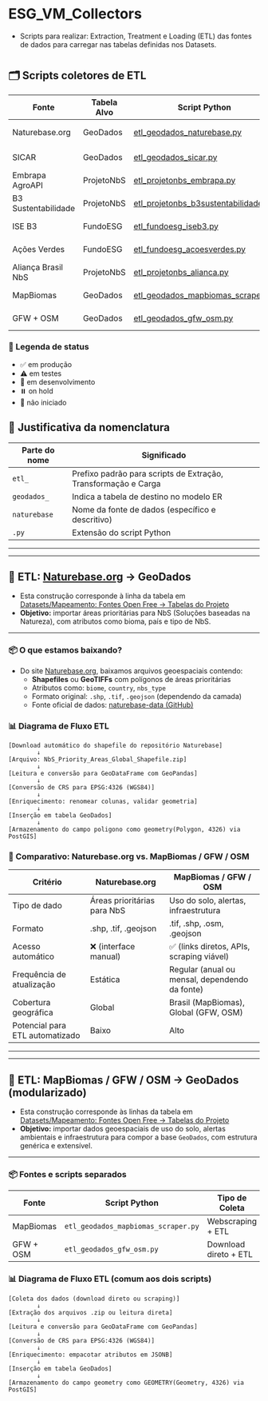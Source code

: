 # ESG_VM_Collectors
- Scripts para realizar: Extraction, Treatment e Loading (ETL) das fontes de dados para carregar nas tabelas definidas nos Datasets.
#
## 🗂️ Scripts coletores de ETL

| Fonte                 | Tabela Alvo | Script Python                                                                 | Status         |
|-----------------------|-------------|-------------------------------------------------------------------------------|----------------|
| Naturebase.org        | GeoDados    | [etl_geodados_naturebase.py](./etl_geodados_naturebase.py)                   | ⏸️ on hold     |
| SICAR                 | GeoDados    | [etl_geodados_sicar.py](./etl_geodados_sicar.py)                             | 🚫 não iniciado|
| Embrapa AgroAPI       | ProjetoNbS  | [etl_projetonbs_embrapa.py](./etl_projetonbs_embrapa.py)                     | 🚫 não iniciado|
| B3 Sustentabilidade   | ProjetoNbS  | [etl_projetonbs_b3sustentabilidade.py](./etl_projetonbs_b3sustentabilidade.py)| 🚫 não iniciado|
| ISE B3                | FundoESG    | [etl_fundoesg_iseb3.py](./etl_fundoesg_iseb3.py)                             | 🚫 não iniciado|
| Ações Verdes          | FundoESG    | [etl_fundoesg_acoesverdes.py](./etl_fundoesg_acoesverdes.py)                 | 🚫 não iniciado|
| Aliança Brasil NbS    | ProjetoNbS  | [etl_projetonbs_alianca.py](./etl_projetonbs_alianca.py)                     | 🚫 não iniciado|
| MapBiomas             | GeoDados    | [etl_geodados_mapbiomas_scraper.py](./etl_geodados_mapbiomas_scraper.py)     | ⚠️ em testes   |
| GFW + OSM             | GeoDados    | [etl_geodados_gfw_osm.py](./etl_geodados_gfw_osm.py)                         | ⚠️ em testes   |

### 🔖 Legenda de status

- ✅ em produção
- ⚠️ em testes
- 🚧 em desenvolvimento
- ⏸️ on hold
- 🚫 não iniciado

## 🧩 Justificativa da nomenclatura

| Parte do nome   | Significado                                                                 |
|------------------|------------------------------------------------------------------------------|
| `etl_`           | Prefixo padrão para scripts de Extração, Transformação e Carga              |
| `geodados_`      | Indica a tabela de destino no modelo ER                                     |
| `naturebase`     | Nome da fonte de dados (específico e descritivo)                            |
| `.py`            | Extensão do script Python                                                   |
---
---
## 🔁 ETL: [Naturebase.org](https://naturebase.org) → GeoDados

- Esta construção corresponde à linha da tabela em [Datasets/Mapeamento: Fontes Open Free → Tabelas do Projeto](https://github.com/Moriblo/ESG_VM_Datasets)
- **Objetivo:** importar áreas prioritárias para NbS (Soluções baseadas na Natureza), com atributos como bioma, país e tipo de NbS.
---
### 📦 O que estamos baixando?

- Do site [Naturebase.org](https://naturebase.org), baixamos arquivos geoespaciais contendo:
  - **Shapefiles** ou **GeoTIFFs** com polígonos de áreas prioritárias
  - Atributos como: `biome`, `country`, `nbs_type`
  - Formato original: `.shp`, `.tif`, `.geojson` (dependendo da camada)
  - Fonte oficial de dados: [naturebase-data (GitHub)](https://github.com/nature4climate/naturebase-data)

### 📊 Diagrama de Fluxo ETL

```text
[Download automático do shapefile do repositório Naturebase]
        ↓
[Arquivo: NbS_Priority_Areas_Global_Shapefile.zip]
        ↓
[Leitura e conversão para GeoDataFrame com GeoPandas]
        ↓
[Conversão de CRS para EPSG:4326 (WGS84)]
        ↓
[Enriquecimento: renomear colunas, validar geometria]
        ↓
[Inserção em tabela GeoDados]
        ↓
[Armazenamento do campo poligono como geometry(Polygon, 4326) via PostGIS]
````

### 🔁 Comparativo: Naturebase.org vs. MapBiomas / GFW / OSM

| Critério                         | Naturebase.org                               | MapBiomas / GFW / OSM                          |
|----------------------------------|----------------------------------------------|------------------------------------------------|
| Tipo de dado                     | Áreas prioritárias para NbS                  | Uso do solo, alertas, infraestrutura           |
| Formato                          | .shp, .tif, .geojson                         | .tif, .shp, .osm, .geojson                     |
| Acesso automático                | ❌ (interface manual)                        | ✅ (links diretos, APIs, scraping viável)      |
| Frequência de atualização        | Estática                                     | Regular (anual ou mensal, dependendo da fonte) |
| Cobertura geográfica             | Global                                       | Brasil (MapBiomas), Global (GFW, OSM)          |
| Potencial para ETL automatizado | Baixo                                        | Alto                                           |
---
---
## 🔁 ETL: MapBiomas / GFW / OSM → GeoDados (modularizado)

- Esta construção corresponde às linhas da tabela em [Datasets/Mapeamento: Fontes Open Free → Tabelas do Projeto](https://github.com/Moriblo/ESG_VM_Datasets)
- **Objetivo:** importar dados geoespaciais de uso do solo, alertas ambientais e infraestrutura para compor a base `GeoDados`, com estrutura genérica e extensível.
---
### 📦 Fontes e scripts separados

| Fonte       | Script Python                      | Tipo de Coleta       |
|-------------|-------------------------------------|-----------------------|
| MapBiomas   | `etl_geodados_mapbiomas_scraper.py` | Webscraping + ETL     |
| GFW + OSM   | `etl_geodados_gfw_osm.py`           | Download direto + ETL |

### 📊 Diagrama de Fluxo ETL (comum aos dois scripts)

```text
[Coleta dos dados (download direto ou scraping)]
        ↓
[Extração dos arquivos .zip ou leitura direta]
        ↓
[Leitura e conversão para GeoDataFrame com GeoPandas]
        ↓
[Conversão de CRS para EPSG:4326 (WGS84)]
        ↓
[Enriquecimento: empacotar atributos em JSONB]
        ↓
[Inserção em tabela GeoDados]
        ↓
[Armazenamento do campo geometry como GEOMETRY(Geometry, 4326) via PostGIS]
```

